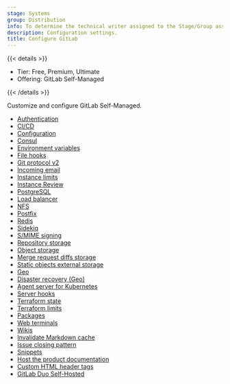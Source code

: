 ```yaml
---
stage: Systems
group: Distribution
info: To determine the technical writer assigned to the Stage/Group associated with this page, see https://handbook.gitlab.com/handbook/product/ux/technical-writing/#assignments
description: Configuration settings.
title: Configure GitLab
---
```


{{< details >}}

- Tier: Free, Premium, Ultimate
- Offering: GitLab Self-Managed

{{< /details >}}

Customize and configure GitLab Self-Managed.

- [Authentication](auth/_index.md)
- [CI/CD](cicd/_index.md)
- [Configuration](admin_area.md)
- [Consul](consul.md)
- [Environment variables](environment_variables.md)
- [File hooks](file_hooks.md)
- [Git protocol v2](git_protocol.md)
- [Incoming email](incoming_email.md)
- [Instance limits](instance_limits.md)
- [Instance Review](instance_review.md)
- [PostgreSQL](postgresql/_index.md)
- [Load balancer](load_balancer.md)
- [NFS](nfs.md)
- [Postfix](reply_by_email_postfix_setup.md)
- [Redis](redis/_index.md)
- [Sidekiq](sidekiq/_index.md)
- [S/MIME signing](smime_signing_email.md)
- [Repository storage](repository_storage_paths.md)
- [Object storage](object_storage.md)
- [Merge request diffs storage](merge_request_diffs.md)
- [Static objects external storage](static_objects_external_storage.md)
- [Geo](geo/_index.md)
- [Disaster recovery (Geo)](geo/disaster_recovery/_index.md)
- [Agent server for Kubernetes](clusters/kas.md)
- [Server hooks](server_hooks.md)
- [Terraform state](terraform_state.md)
- [Terraform limits](settings/terraform_limits.md)
- [Packages](packages/_index.md)
- [Web terminals](integration/terminal.md)
- [Wikis](wikis/_index.md)
- [Invalidate Markdown cache](invalidate_markdown_cache.md)
- [Issue closing pattern](issue_closing_pattern.md)
- [Snippets](snippets/_index.md)
- [Host the product documentation](docs_self_host.md)
- [Custom HTML header tags](custom_html_header_tags.md)
- [GitLab Duo Self-Hosted](gitlab_duo_self_hosted/_index.md)
